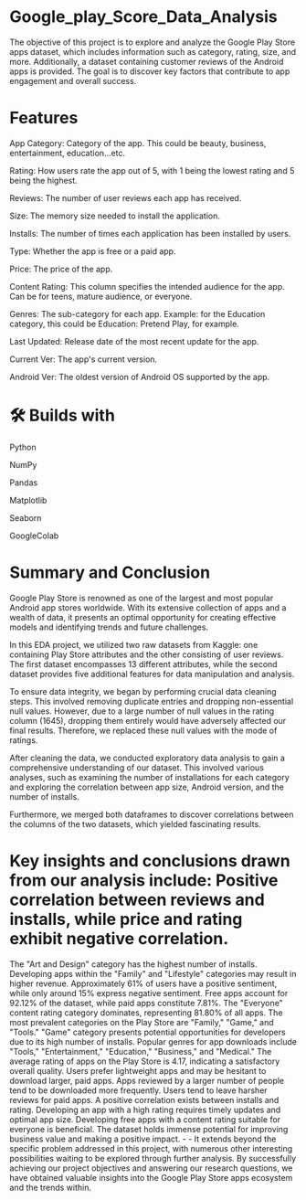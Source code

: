 # Google_play_Score_Data_Analysis
The objective of this project is to explore and analyze the Google Play Store apps dataset, which includes information such as category, rating, size, and more. Additionally, a dataset containing customer reviews of the Android apps is provided. The goal is to discover key factors that contribute to app engagement and overall success.

# Features
App Category: Category of the app. This could be beauty, business, entertainment, education...etc.

Rating: How users rate the app out of 5, with 1 being the lowest rating and 5 being the highest.

Reviews: The number of user reviews each app has received.

Size: The memory size needed to install the application.

Installs: The number of times each application has been installed by users.

Type: Whether the app is free or a paid app.

Price: The price of the app.

Content Rating: This column specifies the intended audience for the app. Can be for teens, mature audience, or everyone.

Genres: The sub-category for each app. Example: for the Education category, this could be Education: Pretend Play, for example.

Last Updated: Release date of the most recent update for the app.

Current Ver: The app's current version.

Android Ver: The oldest version of Android OS supported by the app.


# 🛠️ Builds with
Python

NumPy

Pandas

Matplotlib

Seaborn

GoogleColab

# Summary and Conclusion
Google Play Store is renowned as one of the largest and most popular Android app stores worldwide. With its extensive collection of apps and a wealth of data, it presents an optimal opportunity for creating effective models and identifying trends and future challenges.

In this EDA project, we utilized two raw datasets from Kaggle: one containing Play Store attributes and the other consisting of user reviews. The first dataset encompasses 13 different attributes, while the second dataset provides five additional features for data manipulation and analysis.

To ensure data integrity, we began by performing crucial data cleaning steps. This involved removing duplicate entries and dropping non-essential null values. However, due to a large number of null values in the rating column (1645), dropping them entirely would have adversely affected our final results. Therefore, we replaced these null values with the mode of ratings.

After cleaning the data, we conducted exploratory data analysis to gain a comprehensive understanding of our dataset. This involved various analyses, such as examining the number of installations for each category and exploring the correlation between app size, Android version, and the number of installs.

Furthermore, we merged both dataframes to discover correlations between the columns of the two datasets, which yielded fascinating results.

# Key insights and conclusions drawn from our analysis include: Positive correlation between reviews and installs, while price and rating exhibit negative correlation.

The "Art and Design" category has the highest number of installs.
Developing apps within the "Family" and "Lifestyle" categories may result in higher revenue.
Approximately 61% of users have a positive sentiment, while only around 15% express negative sentiment.
Free apps account for 92.12% of the dataset, while paid apps constitute 7.81%.
The "Everyone" content rating category dominates, representing 81.80% of all apps.
The most prevalent categories on the Play Store are "Family," "Game," and "Tools."
"Game" category presents potential opportunities for developers due to its high number of installs.
Popular genres for app downloads include "Tools," "Entertainment," "Education," "Business," and "Medical."
The average rating of apps on the Play Store is 4.17, indicating a satisfactory overall quality.
Users prefer lightweight apps and may be hesitant to download larger, paid apps.
Apps reviewed by a larger number of people tend to be downloaded more frequently.
Users tend to leave harsher reviews for paid apps.
A positive correlation exists between installs and rating.
Developing an app with a high rating requires timely updates and optimal app size.
Developing free apps with a content rating suitable for everyone is beneficial.
The dataset holds immense potential for improving business value and making a positive impact. - - It extends beyond the specific problem addressed in this project, with numerous other interesting possibilities waiting to be explored through further analysis.
By successfully achieving our project objectives and answering our research questions, we have obtained valuable insights into the Google Play Store apps ecosystem and the trends within.

